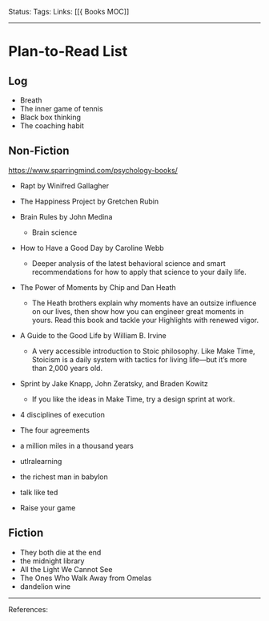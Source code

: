  Status:
Tags:
Links: [[{ Books MOC]]
___
# Plan-to-Read List
## Log
- Breath
- The inner game of tennis
- Black box thinking
- The coaching habit
## Non-Fiction
https://www.sparringmind.com/psychology-books/
- Rapt by Winifred Gallagher
- The Happiness Project by Gretchen Rubin
- Brain Rules by John Medina
	- Brain science
- How to Have a Good Day by Caroline Webb
	- Deeper analysis of the latest behavioral science and smart recommendations for how to apply that science to your daily life.
- The Power of Moments by Chip and Dan Heath
	- The Heath brothers explain why moments have an outsize influence on our lives, then show how you can engineer great moments in yours. Read this book and tackle your Highlights with renewed vigor.

- A Guide to the Good Life by William B. Irvine
	- A very accessible introduction to Stoic philosophy. Like Make Time, Stoicism is a daily system with tactics for living life—but it’s more than 2,000 years old.
- Sprint by Jake Knapp, John Zeratsky, and Braden Kowitz
	- If you like the ideas in Make Time, try a design sprint at work.
- 4 disciplines of execution
- The four agreements
- a million miles in a thousand years
- utlralearning
- the richest man in babylon
- talk like ted
- Raise your game
## Fiction
- They both die at the end
- the midnight library
- All the Light We Cannot See
- The Ones Who Walk Away from Omelas
- dandelion wine
___
References:
